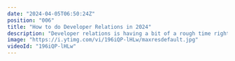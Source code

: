```yaml
---
date: "2024-04-05T06:50:24Z"
position: "006"
title: "How to do Developer Relations in 2024"
description: "Developer relations is having a bit of a rough time right now and in this video I explain my vision on how to succeed in 2024. \n\nTL/DR: focus on developer success while they are on your platform. Set up KPIs that measure their success, so you can show impact on the potential revenue these developers might bring. \n\nFollow me here:\nWebsite: https://timbenniks.dev\nTwitter: https://twitter.com/timbenniks\nLinkedIn: https://linkedin.com/in/timbenniks\nGithub: https://github.com/timbenniks"
image: "https://i.ytimg.com/vi/196iQP-lHLw/maxresdefault.jpg"
videoId: "196iQP-lHLw"
---
```


